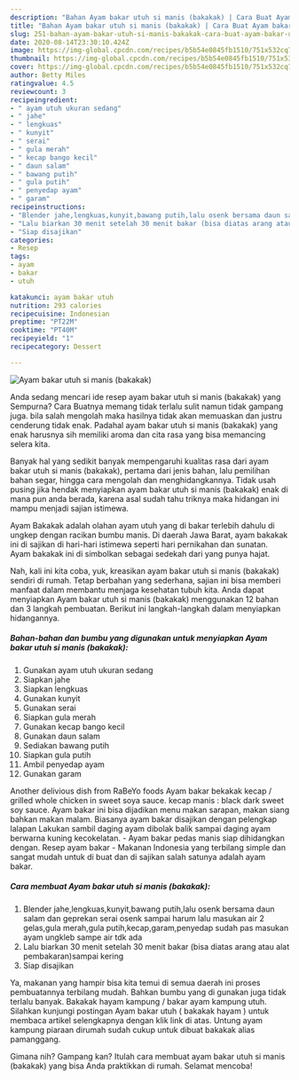 ```yaml
---
description: "Bahan Ayam bakar utuh si manis (bakakak) | Cara Buat Ayam bakar utuh si manis (bakakak) Yang Paling Enak"
title: "Bahan Ayam bakar utuh si manis (bakakak) | Cara Buat Ayam bakar utuh si manis (bakakak) Yang Paling Enak"
slug: 251-bahan-ayam-bakar-utuh-si-manis-bakakak-cara-buat-ayam-bakar-utuh-si-manis-bakakak-yang-paling-enak
date: 2020-08-14T23:30:10.424Z
image: https://img-global.cpcdn.com/recipes/b5b54e0845fb1510/751x532cq70/ayam-bakar-utuh-si-manis-bakakak-foto-resep-utama.jpg
thumbnail: https://img-global.cpcdn.com/recipes/b5b54e0845fb1510/751x532cq70/ayam-bakar-utuh-si-manis-bakakak-foto-resep-utama.jpg
cover: https://img-global.cpcdn.com/recipes/b5b54e0845fb1510/751x532cq70/ayam-bakar-utuh-si-manis-bakakak-foto-resep-utama.jpg
author: Betty Miles
ratingvalue: 4.5
reviewcount: 3
recipeingredient:
- " ayam utuh ukuran sedang"
- " jahe"
- " lengkuas"
- " kunyit"
- " serai"
- " gula merah"
- " kecap bango kecil"
- " daun salam"
- " bawang putih"
- " gula putih"
- " penyedap ayam"
- " garam"
recipeinstructions:
- "Blender jahe,lengkuas,kunyit,bawang putih,lalu osenk bersama daun salam dan geprekan serai osenk sampai harum lalu masukan air 2 gelas,gula merah,gula putih,kecap,garam,penyedap sudah pas masukan ayam ungkleb sampe air tdk ada"
- "Lalu biarkan 30 menit setelah 30 menit bakar (bisa diatas arang atau alat pembakaran)sampai kering"
- "Siap disajikan"
categories:
- Resep
tags:
- ayam
- bakar
- utuh

katakunci: ayam bakar utuh 
nutrition: 293 calories
recipecuisine: Indonesian
preptime: "PT22M"
cooktime: "PT40M"
recipeyield: "1"
recipecategory: Dessert

---
```



![Ayam bakar utuh si manis (bakakak)](https://img-global.cpcdn.com/recipes/b5b54e0845fb1510/751x532cq70/ayam-bakar-utuh-si-manis-bakakak-foto-resep-utama.jpg)

Anda sedang mencari ide resep ayam bakar utuh si manis (bakakak) yang Sempurna? Cara Buatnya memang tidak terlalu sulit namun tidak gampang juga. bila salah mengolah maka hasilnya tidak akan memuaskan dan justru cenderung tidak enak. Padahal ayam bakar utuh si manis (bakakak) yang enak harusnya sih memiliki aroma dan cita rasa yang bisa memancing selera kita.

Banyak hal yang sedikit banyak mempengaruhi kualitas rasa dari ayam bakar utuh si manis (bakakak), pertama dari jenis bahan, lalu pemilihan bahan segar, hingga cara mengolah dan menghidangkannya. Tidak usah pusing jika hendak menyiapkan ayam bakar utuh si manis (bakakak) enak di mana pun anda berada, karena asal sudah tahu triknya maka hidangan ini mampu menjadi sajian istimewa.

Ayam Bakakak adalah olahan ayam utuh yang di bakar terlebih dahulu di ungkep dengan racikan bumbu manis. Di daerah Jawa Barat, ayam bakakak ini di sajikan di hari-hari istimewa seperti hari pernikahan dan sunatan. Ayam bakakak ini di simbolkan sebagai sedekah dari yang punya hajat.


Nah, kali ini kita coba, yuk, kreasikan ayam bakar utuh si manis (bakakak) sendiri di rumah. Tetap berbahan yang sederhana, sajian ini bisa memberi manfaat dalam membantu menjaga kesehatan tubuh kita. Anda dapat menyiapkan Ayam bakar utuh si manis (bakakak) menggunakan 12 bahan dan 3 langkah pembuatan. Berikut ini langkah-langkah dalam menyiapkan hidangannya.

<!--inarticleads1-->

##### Bahan-bahan dan bumbu yang digunakan untuk menyiapkan Ayam bakar utuh si manis (bakakak):

1. Gunakan  ayam utuh ukuran sedang
1. Siapkan  jahe
1. Siapkan  lengkuas
1. Gunakan  kunyit
1. Gunakan  serai
1. Siapkan  gula merah
1. Gunakan  kecap bango kecil
1. Gunakan  daun salam
1. Sediakan  bawang putih
1. Siapkan  gula putih
1. Ambil  penyedap ayam
1. Gunakan  garam


Another delivious dish from RaBeYo foods Ayam bakar bekakak kecap / grilled whole chicken in sweet soya sauce. kecap manis : black dark sweet soy sauce. Ayam bakar ini bisa dijadikan menu makan sarapan, makan siang bahkan makan malam. Biasanya ayam bakar disajikan dengan pelengkap lalapan Lakukan sambil daging ayam dibolak balik sampai daging ayam berwarna kuning kecokelatan. - Ayam bakar pedas manis siap dihidangkan dengan. Resep ayam bakar - Makanan Indonesia yang terbilang simple dan sangat mudah untuk di buat dan di sajikan salah satunya adalah ayam bakar. 

<!--inarticleads2-->

##### Cara membuat Ayam bakar utuh si manis (bakakak):

1. Blender jahe,lengkuas,kunyit,bawang putih,lalu osenk bersama daun salam dan geprekan serai osenk sampai harum lalu masukan air 2 gelas,gula merah,gula putih,kecap,garam,penyedap sudah pas masukan ayam ungkleb sampe air tdk ada
1. Lalu biarkan 30 menit setelah 30 menit bakar (bisa diatas arang atau alat pembakaran)sampai kering
1. Siap disajikan


Ya, makanan yang hampir bisa kita temui di semua daerah ini proses pembuatannya terbilang mudah. Bahkan bumbu yang di gunakan juga tidak terlalu banyak. Bakakak hayam kampung / bakar ayam kampung utuh. Silahkan kunjungi postingan Ayam bakar utuh ( bakakak hayam ) untuk membaca artikel selengkapnya dengan klik link di atas. Untung ayam kampung piaraan dirumah sudah cukup untuk dibuat bakakak alias pamanggang. 

Gimana nih? Gampang kan? Itulah cara membuat ayam bakar utuh si manis (bakakak) yang bisa Anda praktikkan di rumah. Selamat mencoba!
